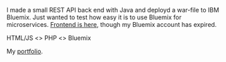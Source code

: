 I made a small REST API back end with Java and deployd a war-file to IBM Bluemix. Just wanted to test how easy it is to use Bluemix for microservices. [Frontend is here](https://student.labranet.jamk.fi/~L2912/bcrypt/bcrypt.html), though my Bluemix account has expired.

HTML/JS <> PHP <> Bluemix

My [portfolio](https://student.labranet.jamk.fi/~L2912/).
